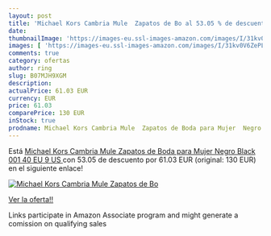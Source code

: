 ```yaml
---
layout: post
title: 'Michael Kors Cambria Mule  Zapatos de Bo al 53.05 % de descuento'
date: 
thumbnailImage: 'https://images-eu.ssl-images-amazon.com/images/I/31kv0V6ZePL._SL200_.jpg'
images: [ 'https://images-eu.ssl-images-amazon.com/images/I/31kv0V6ZePL._SL200_.jpg' ]
comments: true
category: ofertas
author: ring
slug: B07MJH9XGM
description:
actualPrice: 61.03 EUR
currency: EUR
price: 61.03
comparePrice: 130 EUR
inStock: true
prodname: Michael Kors Cambria Mule  Zapatos de Boda para Mujer  Negro  Black 001   40 EU  9 US 
---
```


Está [Michael Kors Cambria Mule  Zapatos de Boda para Mujer  Negro  Black 001   40 EU  9 US ](https://www.amazon.es/dp/B07MJH9XGM/?tag=tolees-21) con 53.05 de descuento por 61.03 EUR (original: 130 EUR) en el siguiente enlace!

[![Michael Kors Cambria Mule  Zapatos de Bo](https://images-eu.ssl-images-amazon.com/images/I/31kv0V6ZePL._SL200_.jpg)](https://www.amazon.es/dp/B07MJH9XGM/?tag=tolees-21)

[Ver la oferta!!](https://www.amazon.es/dp/B07MJH9XGM/?tag=tolees-21)

Links participate in Amazon Associate program and might generate a comission on qualifying sales


